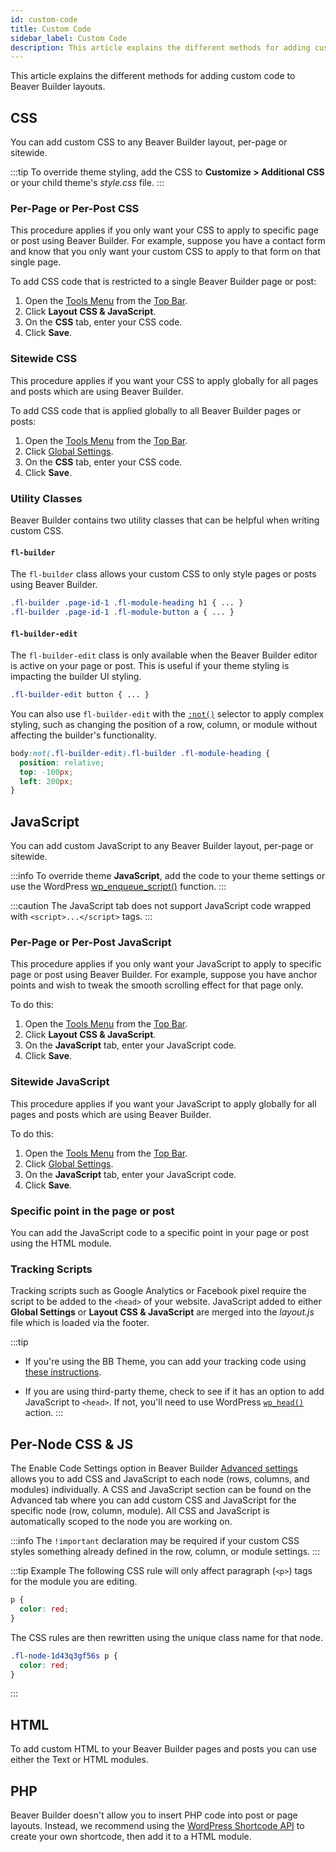 ```yaml
---
id: custom-code
title: Custom Code
sidebar_label: Custom Code
description: This article explains the different methods for adding custom code to Beaver Builder layouts.
---
```


This article explains the different methods for adding custom code to Beaver Builder layouts.

## CSS

You can add custom CSS to any Beaver Builder layout, per-page or sitewide.

:::tip
To override theme styling, add the CSS to **Customize > Additional CSS** or your child theme's *style.css* file.
:::

### Per-Page or Per-Post CSS

This procedure applies if you only want your CSS to apply to specific page or post using Beaver Builder. For example, suppose you have a contact form and know that you only want your custom CSS to apply to that form on that single page.

To add CSS code that is restricted to a single Beaver Builder page or post:

1. Open the [Tools Menu](/beaver-builder/getting-started/bb-editor-basics/tools-menu.md) from the [Top Bar](beaver-builder/getting-started/bb-editor-basics/user-interface.md#1-7-top-bar).
2. Click **Layout CSS & JavaScript**.
3. On the **CSS** tab, enter your CSS code.
4. Click **Save**.

### Sitewide CSS

This procedure applies if you want your CSS to apply globally for all pages and posts which are using Beaver Builder.

To add CSS code that is applied globally to all Beaver Builder pages or posts:

1. Open the [Tools Menu](/beaver-builder/getting-started/bb-editor-basics/tools-menu.md) from the [Top Bar](beaver-builder/getting-started/bb-editor-basics/user-interface.md#1-7-top-bar).
2. Click [Global Settings](/beaver-builder/getting-started/bb-editor-basics/global-settings.md#css--javascript).
3. On the **CSS** tab, enter your CSS code.
4. Click **Save**.

### Utility Classes

Beaver Builder contains two utility classes that can be helpful when writing custom CSS.

#### `fl-builder`

The `fl-builder` class allows your custom CSS to only style pages or posts using Beaver Builder.

```css
.fl-builder .page-id-1 .fl-module-heading h1 { ... }
.fl-builder .page-id-1 .fl-module-button a { ... }
```

#### `fl-builder-edit`

The `fl-builder-edit` class is only available when the Beaver Builder editor is active on your page or post. This is useful if your theme styling is impacting the builder UI styling.

```css
.fl-builder-edit button { ... }
```

You can also use `fl-builder-edit` with the [`:not()`](https://www.w3schools.com/cssref/sel_not.asp) selector to apply complex styling, such as changing the position of a row, column, or module without affecting the builder's functionality.

```css
body:not(.fl-builder-edit).fl-builder .fl-module-heading {
  position: relative;
  top: -100px;
  left: 200px;
}
```

## JavaScript

You can add custom JavaScript to any Beaver Builder layout, per-page or sitewide.

:::info
To override theme **JavaScript**, add the code to your theme settings or use the WordPress [wp_enqueue_script()](https://developer.wordpress.org/reference/functions/wp_enqueue_script/) function.
:::

:::caution
The JavaScript tab does not support JavaScript code wrapped with `<script>...</script>` tags.
:::

### Per-Page or Per-Post JavaScript

This procedure applies if you only want your JavaScript to apply to specific page or post using Beaver Builder. For example, suppose you have anchor points and wish to tweak the smooth scrolling effect for that page only.

To do this:

1. Open the [Tools Menu](/beaver-builder/getting-started/bb-editor-basics/tools-menu.md) from the [Top Bar](beaver-builder/getting-started/bb-editor-basics/user-interface.md#1-7-top-bar).
2. Click **Layout CSS & JavaScript**.
3. On the **JavaScript** tab, enter your JavaScript code.
4. Click **Save**.

### Sitewide JavaScript

This procedure applies if you want your JavaScript to apply globally for all pages and posts which are using Beaver Builder.

To do this:

1. Open the [Tools Menu](/beaver-builder/getting-started/bb-editor-basics/tools-menu.md) from the [Top Bar](beaver-builder/getting-started/bb-editor-basics/user-interface.md#1-7-top-bar).
2. Click [Global Settings](/beaver-builder/getting-started/bb-editor-basics/global-settings.md#css--javascript).
3. On the **JavaScript** tab, enter your JavaScript code.
4. Click **Save**.

### Specific point in the page or post

You can add the JavaScript code to a specific point in your page or post using the HTML module.

### Tracking Scripts

Tracking scripts such as Google Analytics or Facebook pixel require the script to be added to the `<head>` of your website. JavaScript added to either **Global Settings** or **Layout CSS & JavaScript** are merged into the *layout.js* file which is loaded via the footer.

:::tip
* If you're using the BB Theme, you can add your tracking code using [these instructions](/bb-theme/code/insert-google-analytics-code.md).

* If you are using third-party theme, check to see if it has an option to add JavaScript to `<head>`. If not, you'll need to use WordPress [`wp_head()`](https://developer.wordpress.org/reference/functions/wp_head/) action.
:::

## Per-Node CSS & JS

The Enable Code Settings option in Beaver Builder [Advanced settings](/beaver-builder/management-migration/advanced-settings.md) allows you to add CSS and JavaScript to each node (rows, columns, and modules) individually. A CSS and JavaScript section can be found on the Advanced tab where you can add custom CSS and JavaScript for the specific node (row, column, module). All CSS and JavaScript is automatically scoped to the node you are working on.

:::info
The `!important` declaration may be required if your custom CSS styles something already defined in the row, column, or module settings.
:::

:::tip Example
The following CSS rule will only affect paragraph (`<p>`) tags for the module you are editing.

```css
p {
  color: red;
}
```

The CSS rules are then rewritten using the unique class name for that node.

```css
.fl-node-1d43q3gf56s p {
  color: red;
}
```
:::

## HTML

To add custom HTML to your Beaver Builder pages and posts you can use either the Text or HTML modules.

## PHP

Beaver Builder doesn't allow you to insert PHP code into post or page layouts. Instead, we recommend using the [WordPress Shortcode API](https://developer.wordpress.org/apis/handbook/shortcode/) to create your own shortcode, then add it to a HTML module.
